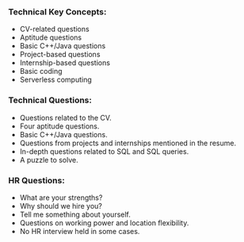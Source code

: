 ### **Technical Key Concepts:**

- CV-related questions
- Aptitude questions
- Basic C++/Java questions
- Project-based questions
- Internship-based questions
- Basic coding
- Serverless computing

### **Technical Questions:**

- Questions related to the CV.
- Four aptitude questions.
- Basic C++/Java questions.
- Questions from projects and internships mentioned in the resume.
- In-depth questions related to SQL and SQL queries.
- A puzzle to solve.
  
### **HR Questions:**

- What are your strengths?
- Why should we hire you?
- Tell me something about yourself.
- Questions on working power and location flexibility.
- No HR interview held in some cases.
